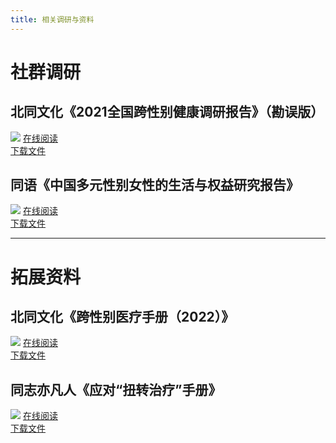 ```yaml
---
title: 相关调研与资料
---
```


# 社群调研

## 北同文化《2021全国跨性别健康调研报告》（勘误版）

![](/r1.jpg)
[在线阅读](/北同文化《2021全国跨性别健康调研报告》（勘误版）.pdf)  
[下载文件](https://raw.githubusercontent.com/ChisakaKanako/aboutTrans/main/docs/public/北同文化《2021全国跨性别健康调研报告》（勘误版）.pdf)

## 同语《中国多元性别女性的生活与权益研究报告》

![](/r2.jpg)
[在线阅读](/同语《中国多元性别女性的生活与权益研究报告》.pdf)  
[下载文件](https://raw.githubusercontent.com/ChisakaKanako/aboutTrans/main/docs/public/同语《中国多元性别女性的生活与权益研究报告》.pdf)

---

# 拓展资料

## 北同文化《跨性别医疗手册（2022）》

![](/m1.jpg)
[在线阅读](/北同文化《跨性别医疗手册（2022）》.pdf)  
[下载文件](https://raw.githubusercontent.com/ChisakaKanako/aboutTrans/main/docs/public/北同文化《跨性别医疗手册（2022）》.pdf)

## 同志亦凡人《应对“扭转治疗”手册》

![](/m2.jpg)
[在线阅读](/同志亦凡人《应对“扭转治疗”手册》.pdf)  
[下载文件](https://raw.githubusercontent.com/ChisakaKanako/aboutTrans/main/docs/public/同志亦凡人《应对“扭转治疗”手册》.pdf)